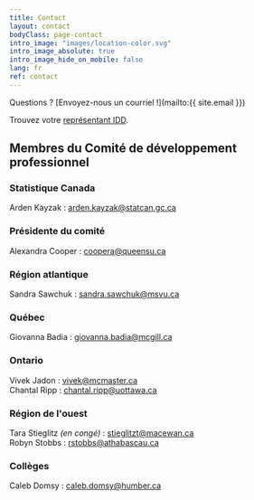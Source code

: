 ```yaml
---
title: Contact
layout: contact
bodyClass: page-contact
intro_image: "images/location-color.svg"
intro_image_absolute: true
intro_image_hide_on_mobile: false
lang: fr
ref: contact
---
```


Questions ? [Envoyez-nous un courriel !](mailto:{{ site.email }})

Trouvez votre [représentant IDD](https://www.statcan.gc.ca/fra/microdonnees/idd/communaute).

## Membres du Comité de développement professionnel

### Statistique Canada

Arden Kayzak : <arden.kayzak@statcan.gc.ca>  

### Présidente du comité

Alexandra Cooper : <coopera@queensu.ca>

### Région atlantique

Sandra Sawchuk : <sandra.sawchuk@msvu.ca>   

### Québec

Giovanna Badia : <giovanna.badia@mcgill.ca>     

### Ontario

Vivek Jadon : <vivek@mcmaster.ca>  
Chantal Ripp : <chantal.ripp@uottawa.ca>  

### Région de l'ouest

Tara Stieglitz *(en congé)* : <stieglitzt@macewan.ca>  
Robyn Stobbs : <rstobbs@athabascau.ca>

### Collèges

Caleb Domsy : <caleb.domsy@humber.ca>  
